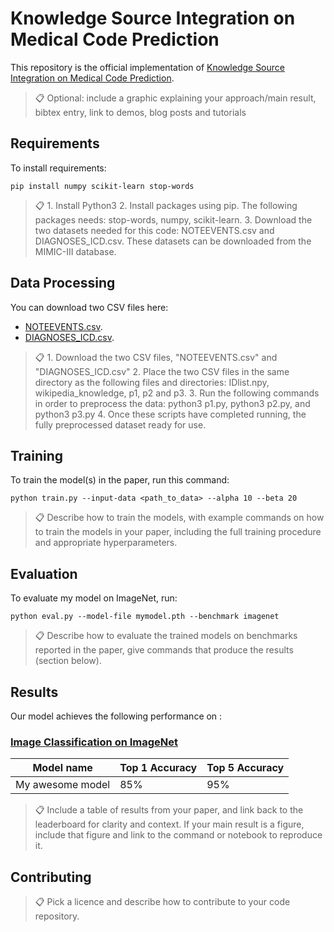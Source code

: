 

# Knowledge Source Integration on Medical Code Prediction

This repository is the official implementation of [Knowledge Source Integration on Medical Code Prediction](https://dl.acm.org/doi/10.1145/3308558.3313485).

>📋  Optional: include a graphic explaining your approach/main result, bibtex entry, link to demos, blog posts and tutorials

## Requirements

To install requirements:

```setup
pip install numpy scikit-learn stop-words
```

>📋  1. Install Python3  2. Install packages using pip. The following packages needs: stop-words, numpy, scikit-learn. 3. Download the two datasets needed for this code: NOTEEVENTS.csv and DIAGNOSES_ICD.csv. These datasets can be downloaded from the MIMIC-III database.


## Data Processing

You can download two CSV files here:
- [NOTEEVENTS.csv](https://drive.google.com/file/d/13fs4Zn-LyOtqBHgp0V9FN8PQi3LIMN53/view?usp=sharing).
- [DIAGNOSES_ICD.csv](https://drive.google.com/file/d/1VG51aodS4omPDcIv6m2oQFnjxZwRawmc/view?usp=sharing).

>📋  1. Download the two CSV files, "NOTEEVENTS.csv" and "DIAGNOSES_ICD.csv"
     2. Place the two CSV files in the same directory as the following files and directories: IDlist.npy,          wikipedia_knowledge, p1, p2 and p3.
     3. Run the following commands in order to preprocess the data: python3 p1.py, python3 p2.py, and python3 p3.py
     4. Once these scripts have completed running, the fully preprocessed dataset ready for use.

## Training

To train the model(s) in the paper, run this command:

```train
python train.py --input-data <path_to_data> --alpha 10 --beta 20
```

>📋  Describe how to train the models, with example commands on how to train the models in your paper, including the full training procedure and appropriate hyperparameters.

## Evaluation

To evaluate my model on ImageNet, run:

```eval
python eval.py --model-file mymodel.pth --benchmark imagenet
```

>📋  Describe how to evaluate the trained models on benchmarks reported in the paper, give commands that produce the results (section below).


## Results

Our model achieves the following performance on :

### [Image Classification on ImageNet](https://paperswithcode.com/sota/image-classification-on-imagenet)

| Model name         | Top 1 Accuracy  | Top 5 Accuracy |
| ------------------ |---------------- | -------------- |
| My awesome model   |     85%         |      95%       |

>📋  Include a table of results from your paper, and link back to the leaderboard for clarity and context. If your main result is a figure, include that figure and link to the command or notebook to reproduce it. 


## Contributing

>📋  Pick a licence and describe how to contribute to your code repository. 
